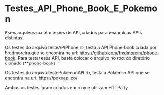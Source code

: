 # Testes_API_Phone_Book_E_Pokemon

Estes arquivos contém testes de API, criados para testar duas APIs distintas.

Os testes do arquivo testeAPIPhone.rb, testa a API Phone-book criada por Fredmoreira que se encontra na url: https://github.com/fredmoreira/phone-book. Para testar essa API, basta colocar o arquivo no root do diretório clonado  (**phone-book)

Os testes do arquivo testePokemonAPI.rb, testa a Pokemon API que se encontra na url: https://pokeapi.co/

Ambos os testes foram criados em ruby e utilizam HTTParty
